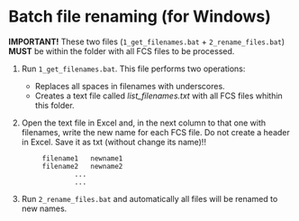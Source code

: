 # Batch file renaming (for Windows) 

**IMPORTANT!** These two files (`1_get_filenames.bat` + `2_rename_files.bat`) **MUST** be within the folder with all FCS files to be processed.

1. Run `1_get_filenames.bat`. This file performs two operations:
	- Replaces all spaces in filenames with underscores.
	- Creates a text file called _list_filenames.txt_ with all FCS files whithin this folder.

2. Open the text file in Excel and, in the next column to that one with filenames, write the new name for each FCS file. Do not create a header in Excel. Save it as txt (without change its name)!!

			filename1	newname1
			filename2	newname2
					...
					...

3. Run `2_rename_files.bat` and automatically all files will be renamed to new names.
